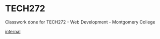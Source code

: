 # TECH272
Classwork done for TECH272 - Web Development - Montgomery College

[internal](/Classwork1.html)

